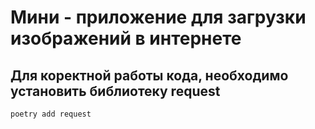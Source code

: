 # Мини - приложение для загрузки изображений в интернете
## Для коректной работы кода, необходимо установить библиотеку request
```
poetry add request
```
